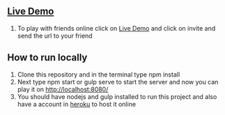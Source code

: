 ## [Live Demo](https://geervan-connect-4.herokuapp.com/)
1. To play with friends online click on [Live Demo](https://geervan-connect-4.herokuapp.com/) and click on invite and  send the url to your friend
## How to run locally
1. Clone this repository and in the terminal type npm install
2.  Next type npm start or gulp serve to start the server and now you can play it on [http://localhost:8080/](http://localhost:8080/)
3.  You should have nodejs and gulp installed to run this project  and also have a account in [heroku](http://heroku.com/) to host it online
